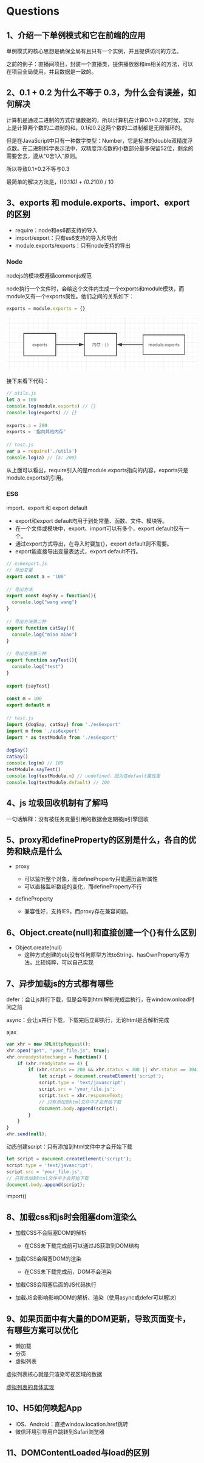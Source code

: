 # Questions

## 1、介绍一下单例模式和它在前端的应用

单例模式的核心思想是确保全局有且只有一个实例，并且提供访问的方法。

之前的例子：直播间项目，封装一个直播类，提供播放器和im相关的方法，可以在项目全局使用，并且数据是一致的。


## 2、0.1 + 0.2 为什么不等于 0.3，为什么会有误差，如何解决

计算机是通过二进制的方式存储数据的，所以计算机在计算0.1+0.2的时候，实际上是计算两个数的二进制的和。0.1和0.2这两个数的二进制都是无限循环的。

但是在JavaScript中只有一种数字类型：Number，它是标准的double双精度浮点数。在二进制科学表示法中，双精度浮点数的小数部分最多保留52位，剩余的需要舍去，遵从“0舍1入”原则。

所以导致0.1+0.2不等与0.3

最简单的解决方法是，((0.1*10) + (0.2*10)) / 10

## 3、exports 和 module.exports、import、export 的区别

* require：node和es6都支持的导入
* import/export：只有es6支持的导入和导出
* module.exports/exports：只有node支持的导出

### Node

nodejs的模块模遵循commonjs规范

node执行一个文件时，会给这个文件内生成一个exports和module模块，而module又有一个exports属性。他们之间的关系如下：

``` js
exports = module.exports = {}
```

<img src="https://raw.githubusercontent.com/Amyas/picgo-bed/master/amyas.github.io/js2022-03-29-17-15-31.png" alt="js2022-03-29-17-15-31" width="" height="" />

接下来看下代码：

``` js
// utils.js
let a = 100
console.log(module.exports) // {}
console.log(exports) // {}

exports.a = 200
exports = '指向其他内存'

// test.js
var a = require('./utils')
console.log(a) // {a: 200}
```

从上面可以看出，require引入的是module.exports指向的内容，exports只是module.exports的引用。

### ES6

import、export 和 export default

* export和export default均用于到处常量、函数、文件、模块等。
* 在一个文件或模块中，export、import可以有多个，export default仅有一个。
* 通过export方式导出，在导入时要加{}，export default则不需要。
* export能直接导出变量表达式，export default不行。

``` js
// es6export.js
// 导出变量
export const a = '100'

// 导出方法
export const dogSay = function(){
  console.log("wang wang")
}

// 导出方法第二种
export function catSay(){
  console.log("miao miao")
}

// 导出方法第三种
export function sayTest(){
  console.log("test")
}

export {sayTest}

const m = 100
export default m

// test.js
import {dogSay, catSay} from './es6export'
import m from './es6export'
import * as testModule from './es6export'

dogSay()
catSay()
console.log(m) // 100
testModule.sayTest()
console.log(testModule.m) // undefined，因为在default属性里
console.log(testModule.default) // 100
```

## 4、js 垃圾回收机制有了解吗

一句话解释：没有被任务变量引用的数据会定期被js引擎回收

## 5、proxy和defineProperty的区别是什么，各自的优势和缺点是什么

* proxy
  * 可以监听整个对象，而defineProperty只能遍历监听属性
  * 可以直接监听数组的变化，而defineProperty不行

* defineProperty
  * 兼容性好，支持IE9，而proxy存在兼容问题。

## 6、Object.create(null)和直接创建一个{}有什么区别

* Object.create(null)
  * 这种方式创建的obj没有任何原型方法toString、hasOwnProperty等方法，比较纯粹，可以自己实现


## 7、异步加载js的方式都有哪些

defer：会让js并行下载，但是会等到html解析完成后执行，在window.onload时间之前

async：会让js并行下载，下载完后立即执行，无论html是否解析完成

ajax

``` js
var xhr = new XMLHttpRequest();
xhr.open("get", "your_file.js", true);
xhr.onreadystatechange = function() {
    if (xhr.readyState == 4) {
        if (xhr.status >= 200 && xhr.status < 300 || xhr.status == 304) {
            let script = document.createElement('script');
            script.type = 'text/javascript';
            script.src = 'your_file.js';
            script.text = xhr.responseText;
            // 只有添加到html文件中才会开始下载
            document.body.append(script);
        }
    }
}
xhr.send(null);
```

动态创建script：只有添加到html文件中才会开始下载

``` js
let script = document.createElement('script');
script.type = 'text/javascript';
script.src = 'your_file.js';
// 只有添加到html文件中才会开始下载
document.body.append(script);
```

import()

## 8、加载css和js时会阻塞dom渲染么

* 加载CSS不会阻塞DOM的解析
  * 在CSS未下载完成前可以通过JS获取到DOM结构

* 加载CSS会阻塞DOM的渲染
  * 在CSS未下载完成前，DOM不会渲染

* 加载CSS会阻塞后面的JS代码执行

* 加载JS会影响影响DOM的解析、渲染（使用async或defer可以解决）

## 9、如果页面中有大量的DOM更新，导致页面变卡，有哪些方案可以优化

* 懒加载
* 分页
* 虚拟列表

虚拟列表核心就是只渲染可视区域的数据

[虚拟列表的具体实现](https://juejin.cn/post/6844903982742110216)

## 10、H5如何唤起App

* IOS、Android：直接window.location.href跳转
* 微信环境引导用户跳转到Safari浏览器




## 11、DOMContentLoaded与load的区别
